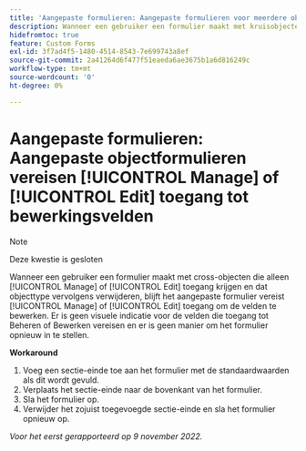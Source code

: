 ```yaml
---
title: 'Aangepaste formulieren: Aangepaste formulieren voor meerdere objecten vereisen toegang voor Beheren of Bewerken om velden te bewerken.'
description: Wanneer een gebruiker een formulier maakt met kruisobjecten die alleen toegang tot Beheren of Bewerken toestaan en dat objecttype vervolgens verwijdert, blijft het aangepaste formulier toegang tot Beheren of Bewerken nodig om de velden te kunnen bewerken. Er is geen visuele indicatie voor de velden die toegang tot Beheren of Bewerken vereisen en er is geen manier om het formulier opnieuw in te stellen.
hidefromtoc: true
feature: Custom Forms
exl-id: 3f7ad4f5-1480-4514-8543-7e699743a8ef
source-git-commit: 2a41264d6f477f51eaeda6ae3675b1a6d816249c
workflow-type: tm+mt
source-wordcount: '0'
ht-degree: 0%

---
```


# Aangepaste formulieren: Aangepaste objectformulieren vereisen [!UICONTROL Manage] of [!UICONTROL Edit] toegang tot bewerkingsvelden

<!--Won't fix, live for workaround-->

>[!NOTE]
>
>Deze kwestie is gesloten

Wanneer een gebruiker een formulier maakt met cross-objecten die alleen [!UICONTROL Manage] of [!UICONTROL Edit] toegang krijgen en dat objecttype vervolgens verwijderen, blijft het aangepaste formulier vereist [!UICONTROL Manage] of [!UICONTROL Edit] toegang om de velden te bewerken. Er is geen visuele indicatie voor de velden die toegang tot Beheren of Bewerken vereisen en er is geen manier om het formulier opnieuw in te stellen.

**Workaround**

1. Voeg een sectie-einde toe aan het formulier met de standaardwaarden als dit wordt gevuld.
2. Verplaats het sectie-einde naar de bovenkant van het formulier.
3. Sla het formulier op.
4. Verwijder het zojuist toegevoegde sectie-einde en sla het formulier opnieuw op.

_Voor het eerst gerapporteerd op 9 november 2022._
